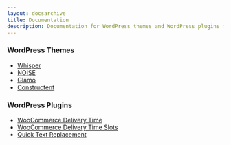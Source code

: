 ```yaml
---
layout: docsarchive
title: Documentation
description: Documentation for WordPress themes and WordPress plugins made by FitWP
---
```


<div class="col-md-6">
	<div class="panel panel-info">
		<div class="panel-heading">
			<h3 class="panel-title">WordPress Themes</h3>
		</div>
		<div class="panel-body">
			<ul class="list-unstyled">
				<li><i class="fa fa-file-text-o text-info"></i><a href="/docs/whisper">Whisper</a></li>
				<li><i class="fa fa-file-text-o text-info"></i><a href="/docs/noise">NOISE</a></li>
				<li><i class="fa fa-file-text-o text-info"></i><a href="/docs/glamo">Glamo</a></li>
				<li><i class="fa fa-file-text-o text-info"></i><a href="/docs/constructent">Constructent</a></li>
			</ul>
		</div>
	</div>
</div>
<div class="col-md-6">
	<div class="panel panel-info">
		<div class="panel-heading">
			<h3 class="panel-title">WordPress Plugins</h3>
		</div>
		<div class="panel-body">
			<ul class="list-unstyled">
				<li><i class="fa fa-file-text-o text-info"></i><a href="/docs/woocommerce-delivery-time">WooCommerce Delivery Time</a></li>
				<li><i class="fa fa-file-text-o text-info"></i><a href="/docs/woocommerce-delivery-time-slots">WooCommerce Delivery Time Slots</a></li>
				<li><i class="fa fa-file-text-o text-info"></i><a href="/docs/quick-text-replacement">Quick Text Replacement</a></li>
			</ul>
		</div>
	</div>
</div>
